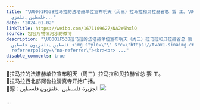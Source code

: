 ```yaml
---
title: "\U0001F53B拉马拉的法塔赫单位宣布明天（周三）拉马拉和贝拉赫省总 罢 工。\U0001F53B拉马拉西北部阿鲁拉清真寺开始广播。\U0001F53B源：الجزيرة
  فلسطين、تلفزي..."
date: '2024-01-02'
linkTitle: https://weibo.com/1671109627/NA2W6hxlQ
source: 包容万物恒河水的微博
description: "\U0001F53B拉马拉的法塔赫单位宣布明天（周三）拉马拉和贝拉赫省总 罢 工。<br>\U0001F53B拉马拉西北部阿鲁拉清真寺开始广播。<br>\U0001F53B源：الجزيرة
  فلسطين、تلفزيون فلسطين <img style=\"\" src=\"https://tvax1.sinaimg.cn/large/639b1bfbly1hlft1dmi67j20u00u0wr4.jpg\"
  referrerpolicy=\"no-referrer\"><br><br> ..."
disable_comments: true
---
```

🔻拉马拉的法塔赫单位宣布明天（周三）拉马拉和贝拉赫省总 罢 工。<br>🔻拉马拉西北部阿鲁拉清真寺开始广播。<br>🔻源：الجزيرة فلسطين、تلفزيون فلسطين <img style="" src="https://tvax1.sinaimg.cn/large/639b1bfbly1hlft1dmi67j20u00u0wr4.jpg" referrerpolicy="no-referrer"><br><br> ...